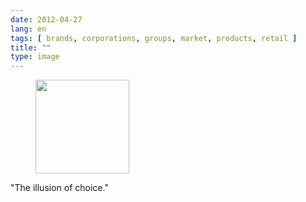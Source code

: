 ```yaml
---
date: 2012-04-27
lang: en
tags: [ brands, corporations, groups, market, products, retail ]
title: ""
type: image
---
```


<figure>
<a
href="https://hugo.ferreira.cc/the-illusion-of-choice/attachment/779/"
rel="attachment"><img
src="https://hugo.ferreira.cc/wp-content/uploads/2012/04/tumblr_m34trfMzv91qz82meo1_1280-150x150.png"
width="150" height="150" /></a></figure>

"The illusion of choice."

